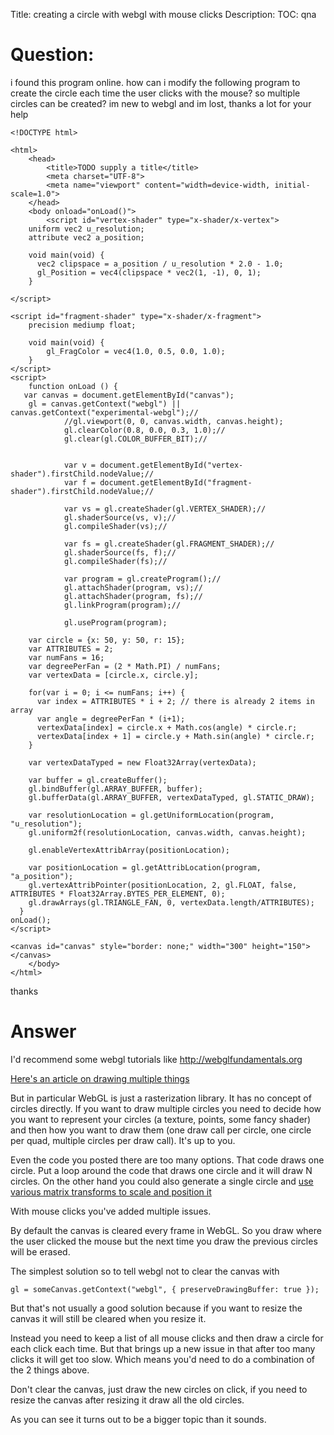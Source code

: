 Title: creating a circle with webgl with mouse clicks
Description:
TOC: qna

# Question:

i found this program online. how can i modify the following program to create the circle each time the user clicks with the mouse? so multiple circles can be created? im new to webgl and im lost, thanks a lot for your help

<!-- begin snippet: js hide: false console: true babel: false -->

<!-- language: lang-html -->

    <!DOCTYPE html>

    <html>
        <head>
            <title>TODO supply a title</title>
            <meta charset="UTF-8">
            <meta name="viewport" content="width=device-width, initial-scale=1.0">
        </head>
        <body onload="onLoad()">
            <script id="vertex-shader" type="x-shader/x-vertex">
        uniform vec2 u_resolution;
        attribute vec2 a_position;

        void main(void) {
          vec2 clipspace = a_position / u_resolution * 2.0 - 1.0;
          gl_Position = vec4(clipspace * vec2(1, -1), 0, 1);
        }

    </script>

    <script id="fragment-shader" type="x-shader/x-fragment">
        precision mediump float;

        void main(void) {
            gl_FragColor = vec4(1.0, 0.5, 0.0, 1.0);
        }
    </script>
    <script>
        function onLoad () {
       var canvas = document.getElementById("canvas");
        gl = canvas.getContext("webgl") || canvas.getContext("experimental-webgl");//   
                //gl.viewport(0, 0, canvas.width, canvas.height);
                gl.clearColor(0.8, 0.0, 0.3, 1.0);//
                gl.clear(gl.COLOR_BUFFER_BIT);//

            
                var v = document.getElementById("vertex-shader").firstChild.nodeValue;//
                var f = document.getElementById("fragment-shader").firstChild.nodeValue;//

                var vs = gl.createShader(gl.VERTEX_SHADER);//
                gl.shaderSource(vs, v);//
                gl.compileShader(vs);//

                var fs = gl.createShader(gl.FRAGMENT_SHADER);//
                gl.shaderSource(fs, f);//
                gl.compileShader(fs);//

                var program = gl.createProgram();//
                gl.attachShader(program, vs);//
                gl.attachShader(program, fs);//
                gl.linkProgram(program);//
                
                gl.useProgram(program);

        var circle = {x: 50, y: 50, r: 15};
        var ATTRIBUTES = 2;
        var numFans = 16;
        var degreePerFan = (2 * Math.PI) / numFans;
        var vertexData = [circle.x, circle.y];
        
        for(var i = 0; i <= numFans; i++) {
          var index = ATTRIBUTES * i + 2; // there is already 2 items in array
          var angle = degreePerFan * (i+1);
          vertexData[index] = circle.x + Math.cos(angle) * circle.r;
          vertexData[index + 1] = circle.y + Math.sin(angle) * circle.r;
        }

        var vertexDataTyped = new Float32Array(vertexData);

        var buffer = gl.createBuffer();
        gl.bindBuffer(gl.ARRAY_BUFFER, buffer);
        gl.bufferData(gl.ARRAY_BUFFER, vertexDataTyped, gl.STATIC_DRAW);
        
        var resolutionLocation = gl.getUniformLocation(program, "u_resolution");
        gl.uniform2f(resolutionLocation, canvas.width, canvas.height);

        gl.enableVertexAttribArray(positionLocation);

        var positionLocation = gl.getAttribLocation(program, "a_position");
        gl.vertexAttribPointer(positionLocation, 2, gl.FLOAT, false, ATTRIBUTES * Float32Array.BYTES_PER_ELEMENT, 0);
        gl.drawArrays(gl.TRIANGLE_FAN, 0, vertexData.length/ATTRIBUTES);
      }
    onLoad();
    </script>

    <canvas id="canvas" style="border: none;" width="300" height="150"></canvas>
        </body>
    </html>
               

<!-- end snippet -->

thanks

# Answer

I'd recommend some webgl tutorials like http://webglfundamentals.org

[Here's an article on drawing multiple things](http://webglfundamentals.org/webgl/lessons/webgl-drawing-multiple-things.html)

But in particular WebGL is just a rasterization library. It has no concept of circles directly. If you want to draw multiple circles you need to decide how you want to represent your circles (a texture, points, some fancy shader) and then how you want to draw them (one draw call per circle, one circle per quad, multiple circles per draw call). It's up to you.

Even the code you posted there are too many options. That code draws one circle. Put a loop around the code that draws one circle and it will draw N circles. On the other hand you could also generate a single circle and [use various matrix transforms to scale and position it](http://webglfundamentals.org/webgl/lessons/webgl-2d-matrices.html)

With mouse clicks you've added multiple issues. 

By default the canvas is cleared every frame in WebGL. So you draw where the user clicked the mouse but the next time you draw the previous circles will be erased. 

The simplest solution so to tell webgl not to clear the canvas with

    gl = someCanvas.getContext("webgl", { preserveDrawingBuffer: true });

But that's not usually a good solution because if you want to resize the canvas it will still be cleared when you resize it.

Instead you need to keep a list of all mouse clicks and then draw a circle for each click each time. But that brings up a new issue in that after too many clicks it will get too slow. Which means you'd need to do a combination of the 2 things above. 

Don't clear the canvas, just draw the new circles on click, if you need to resize the canvas after resizing it draw all the old circles.

As you can see it turns out to be a bigger topic than it sounds.
